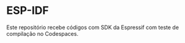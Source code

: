 # ESP-IDF
Este repositório recebe códigos com SDK da Espressif com teste de compilação no Codespaces.
